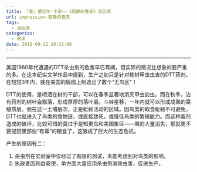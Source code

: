 ```yaml
---
title: 「美」蕾切尔·卡逊——《寂静的春天》读后感
url: impression-寂静的春天
tags:
  - 读后感
categories:
  - 阅读
date: 2018-09-12 10:31:00
---
```


* * *

美国1960年代遭遇的DTT杀虫剂的危害早已耳闻，但实际的情况比想象的要严重的多。在这本纪实文学作品中提到，生产之初只是针对榆树甲虫虫害的DTT药剂，在短短3年内，就在美国的版图上制造出了数个“无鸟区”！<!-- more -->

DTT的使用，是喷洒在树的干部，可以在春季显著地消灭甲虫幼虫。而在秋季，沾有药剂的树叶会飘落，形成厚厚的落叶层。斗转星移，一年内就可以形成成熟的腐殖质层。而在这一土壤层次，正是蚯蚓活动的区域。因鸟类的取食蚯蚓不可避免，DTT也就进入了鸟类的食物链，或直接致死，或降低鸟类的繁殖能力。而这种毒剂造成的破坏，比较可惜的莫过于是知更鸟和美国象征——鹰的大量消失，那就更不要提田里那些“有毒”的粮食了，这酿成了巨大的生态危机。

产生的原因有二：
  1. 杀虫剂在实验室中仅经过了有限的测试，未能考虑到对鸟类的影响。
  2. 执政者因利益驱使，单方面大量应用杀虫剂消除虫害，促进生产。
